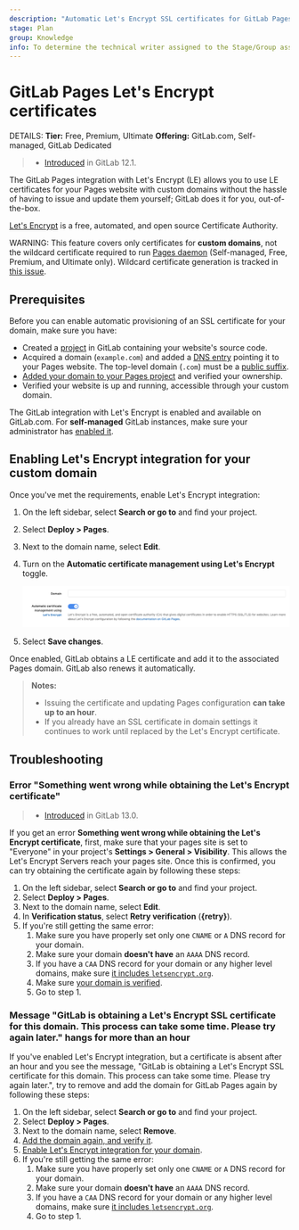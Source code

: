 ```yaml
---
description: "Automatic Let's Encrypt SSL certificates for GitLab Pages."
stage: Plan
group: Knowledge
info: To determine the technical writer assigned to the Stage/Group associated with this page, see https://handbook.gitlab.com/handbook/product/ux/technical-writing/#assignments
---
```


# GitLab Pages Let's Encrypt certificates

DETAILS:
**Tier:** Free, Premium, Ultimate
**Offering:** GitLab.com, Self-managed, GitLab Dedicated

> - [Introduced](https://gitlab.com/gitlab-org/gitlab-foss/-/issues/28996) in GitLab 12.1.

The GitLab Pages integration with Let's Encrypt (LE) allows you
to use LE certificates for your Pages website with custom domains
without the hassle of having to issue and update them yourself;
GitLab does it for you, out-of-the-box.

[Let's Encrypt](https://letsencrypt.org) is a free, automated, and
open source Certificate Authority.

WARNING:
This feature covers only certificates for **custom domains**, not the wildcard certificate required to run
[Pages daemon](../../../../administration/pages/index.md) (Self-managed, Free, Premium, and Ultimate only). Wildcard
certificate generation is tracked in [this issue](https://gitlab.com/gitlab-org/omnibus-gitlab/-/issues/3342).

## Prerequisites

Before you can enable automatic provisioning of an SSL certificate for your domain, make sure you have:

- Created a [project](../index.md#getting-started) in GitLab
  containing your website's source code.
- Acquired a domain (`example.com`) and added a [DNS entry](index.md)
  pointing it to your Pages website. The top-level domain (`.com`) must be a
  [public suffix](https://publicsuffix.org/).
- [Added your domain to your Pages project](index.md#1-add-a-custom-domain)
  and verified your ownership.
- Verified your website is up and running, accessible through your custom domain.

The GitLab integration with Let's Encrypt is enabled and available on GitLab.com.
For **self-managed** GitLab instances, make sure your administrator has
[enabled it](../../../../administration/pages/index.md#lets-encrypt-integration).

## Enabling Let's Encrypt integration for your custom domain

Once you've met the requirements, enable Let's Encrypt integration:

1. On the left sidebar, select **Search or go to** and find your project.
1. Select **Deploy > Pages**.
1. Next to the domain name, select **Edit**.
1. Turn on the **Automatic certificate management using Let's Encrypt** toggle.

   ![Enable Let's Encrypt](img/lets_encrypt_integration_v12_1.png)

1. Select **Save changes**.

Once enabled, GitLab obtains a LE certificate and add it to the
associated Pages domain. GitLab also renews it automatically.

> **Notes:**
>
> - Issuing the certificate and updating Pages configuration
>   **can take up to an hour**.
> - If you already have an SSL certificate in domain settings it
>   continues to work until replaced by the Let's Encrypt certificate.

## Troubleshooting

### Error "Something went wrong while obtaining the Let's Encrypt certificate"

> - [Introduced](https://gitlab.com/gitlab-org/gitlab/-/issues/30146) in GitLab 13.0.

If you get an error **Something went wrong while obtaining the Let's Encrypt certificate**, first, make sure that your pages site is set to "Everyone" in your project's **Settings > General > Visibility**. This allows the Let's Encrypt Servers reach your pages site. Once this is confirmed, you can try obtaining the certificate again by following these steps:

1. On the left sidebar, select **Search or go to** and find your project.
1. Select **Deploy > Pages**.
1. Next to the domain name, select **Edit**.
1. In **Verification status**, select **Retry verification** (**{retry}**).
1. If you're still getting the same error:
   1. Make sure you have properly set only one `CNAME` or `A` DNS record for your domain.
   1. Make sure your domain **doesn't have** an `AAAA` DNS record.
   1. If you have a `CAA` DNS record for your domain or any higher level domains, make sure [it includes `letsencrypt.org`](https://letsencrypt.org/docs/caa/).
   1. Make sure [your domain is verified](index.md#1-add-a-custom-domain).
   1. Go to step 1.

### Message "GitLab is obtaining a Let's Encrypt SSL certificate for this domain. This process can take some time. Please try again later." hangs for more than an hour

If you've enabled Let's Encrypt integration, but a certificate is absent after an hour and you see the message, "GitLab is obtaining a Let's Encrypt SSL certificate for this domain. This process can take some time. Please try again later.", try to remove and add the domain for GitLab Pages again by following these steps:

1. On the left sidebar, select **Search or go to** and find your project.
1. Select **Deploy > Pages**.
1. Next to the domain name, select **Remove**.
1. [Add the domain again, and verify it](index.md#1-add-a-custom-domain).
1. [Enable Let's Encrypt integration for your domain](#enabling-lets-encrypt-integration-for-your-custom-domain).
1. If you're still getting the same error:
   1. Make sure you have properly set only one `CNAME` or `A` DNS record for your domain.
   1. Make sure your domain **doesn't have** an `AAAA` DNS record.
   1. If you have a `CAA` DNS record for your domain or any higher level domains, make sure [it includes `letsencrypt.org`](https://letsencrypt.org/docs/caa/).
   1. Go to step 1.

<!-- Include any troubleshooting steps that you can foresee. If you know beforehand what issues
one might have when setting this up, or when something is changed, or on upgrading, it's
important to describe those, too. Think of things that may go wrong and include them here.
This is important to minimize requests for support, and to avoid doc comments with
questions that you know someone might ask.

Each scenario can be a third-level heading, for example, `### Getting error message X`.
If you have none to add when creating a doc, leave this section in place
but commented out to help encourage others to add to it in the future. -->
